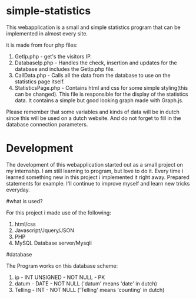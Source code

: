 # simple-statistics
This webapplication is a small and simple statistics program that can be implemented in almost every site. 

it is made from four php files:

   1. GetIp.php - get's the visitors IP. 
   2. DatabaseIp.php - Handles the check, insertion and updates for the database and includes the GetIp.php file.
   3. CallData.php - Calls all the data from the database to use on the statistics page itself.
   4. StatisticsPage.php - Contains html and css for some simple styling(this can be changed). This file is responsible for the display of the statistics data. It contains a simple but good looking graph made with Graph.js.
  
Please remember that some variables and kinds of data will be in dutch since this will be used on a dutch website.
And do not forget to fill in the database connection parameters.

# Development 

The development of this webapplication started out as a small project on my internship. I am still learning to program, but love to do it. Every time i learned something new in this project i implemented it right away. Prepared statements for example. I'll continue to improve myself and learn new tricks everyday.


#what is used?

For this project i made use of the following:

   1. html/css 
   2. Javascript/Jquery/JSON
   3. PHP
   4. MySQL Database server/Mysqli
   
#database

The Program works on this database scheme:

1. ip - INT UNSIGNED - NOT NULL - PK
2. datum - DATE - NOT NULL      ('datum' means 'date' in dutch)
3. Telling - INT - NOT NULL     ('Telling' means 'counting' in dutch)

   
